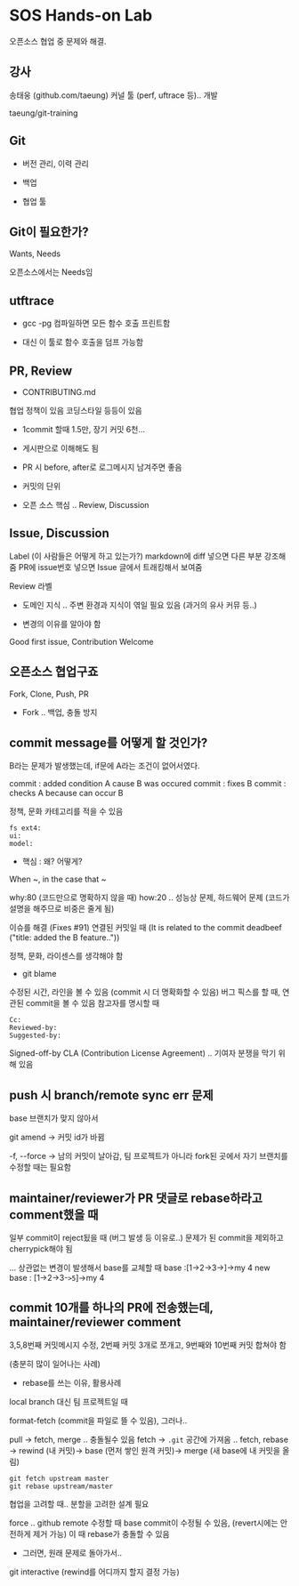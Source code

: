 # SOS Hands-on Lab

오픈소스 협업 중 문제와 해결.

## 강사

송태웅 (github.com/taeung)
커널 툴 (perf, uftrace 등).. 개발

taeung/git-training

## Git

* 버전 관리, 이력 관리

* 백업

* 협업 툴

## Git이 필요한가?

Wants, Needs

오픈소스에서는 Needs임

## utftrace

* gcc -pg 컴파일하면 모든 함수 호출 프린트함

* 대신 이 툴로 함수 호출을 덤프 가능함

## PR, Review

* CONTRIBUTING.md

협업 정책이 있음
코딩스타일 등등이 있음

* 1commit 할때 1.5만, 장기 커밋 6천...

* 게시판으로 이해해도 됨

* PR 시 before, after로 로그메시지 남겨주면 좋음

* 커밋의 단위

* 오픈 소스 핵심 .. Review, Discussion

## Issue, Discussion

Label (이 사람들은 어떻게 하고 있는가?)
markdown에 diff 넣으면 다른 부분 강조해줌
PR에 issue번호 넣으면 Issue 글에서 트래킹해서 보여줌

Review 라벨

* 도메인 지식 .. 주변 환경과 지식이 엮일 필요 있음 (과거의 유사 커뮤 등..)

* 변경의 이유를 알아야 함

Good first issue, Contribution Welcome

## 오픈소스 협업구죠

Fork, Clone, Push, PR

* Fork .. 백업, 충돌 방지

## commit message를 어떻게 할 것인가?

B라는 문제가 발생했는데, if문에 A라는 조건이 없어서였다.

commit : added condition A cause B was occured
commit : fixes B
commit : checks A because can occur B

정책, 문화
카테고리를 적을 수 있음
```
fs ext4: 
ui: 
model: 
```

* 핵심 : 왜? 어떻게?

When ~, in the case that ~

why:80 (코드만으로 명확하지 않을 때)
how:20 .. 성능상 문제, 하드웨어 문제 (코드가 설명을 해주므로 비중은 줄게 됨)

이슈를 해결 (Fixes #91)
연결된 커밋일 때 (It is related to the commit deadbeef ("title: added the B feature.."))

정책, 문화, 라이센스를 생각해야 함

* git blame

수정된 시간, 라인을 볼 수 있음 (commit 시 더 명확화할 수 있음)
버그 픽스를 할 때, 연관된 commit을 볼 수 있음
참고자를 명시할 때

```
Cc: 
Reviewed-by: 
Suggested-by:
```

Signed-off-by
CLA (Contribution License Agreement) .. 기여자 분쟁을 막기 위해 있음

## push 시 branch/remote sync err 문제

base 브랜치가 맞지 않아서

git amend -> 커밋 id가 바뀜

-f, --force -> 남의 커밋이 날아감, 팀 프로젝트가 아니라 fork된 곳에서 자기 브랜치를 수정할 때는 필요함

## maintainer/reviewer가 PR 댓글로 rebase하라고 comment했을 때

일부 commit이 reject됬을 때 (버그 발생 등 이유로..)
문제가 된 commit을 제외하고 cherrypick해야 됨

... 상관없는 변경이 발생해서 base를 교체할 때
base :\[1->2->3->\]->my 4
new base : \[1->2->3-`>5`\]->my 4

## commit 10개를 하나의 PR에 전송했는데, maintainer/reviewer comment

3,5,8번째 커밋메시지 수정, 2번째 커밋 3개로 쪼개고, 9번째와 10번째 커밋 합쳐야 함

(충분히 많이 일어나는 사례)

* rebase를 쓰는 이유, 활용사례

local branch 대신 팀 프로젝트일 때

format-fetch (commit을 파일로 뜰 수 있음), 그러나..

pull -> fetch, merge .. 충돌될수 있음
fetch -> `.git` 공간에 가져옴 .. 
fetch, rebase -> rewind (내 커밋)-> base (먼저 쌓인 원격 커밋)-> merge (새 base에 내 커밋을 올림)

```
git fetch upstream master
git rebase upstream/master
```

협업을 고려할 때.. 분할을 고려한 설계 필요

force .. github remote 수정할 때 base commit이 수정될 수 있음, (revert시에는 안전하게 제거 가능)
이 때 rebase가 충돌할 수 있음

* 그러면, 원래 문제로 돌아가서..

git interactive (rewind를 어디까지 할지 결정 가능)



## 

